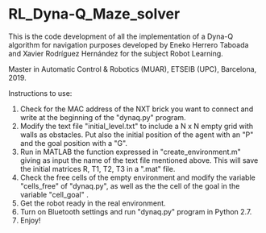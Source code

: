 # RL_Dyna-Q_Maze_solver
This is the code development of all the implementation of a Dyna-Q algorithm for navigation purposes developed by Eneko Herrero Taboada and Xavier Rodríguez Hernández for the subject Robot Learning.

Master in Automatic Control & Robotics (MUAR), ETSEIB (UPC), Barcelona, 2019.

Instructions to use:
1) Check for the MAC address of the NXT brick you want to connect and write at the beginning of the "dynaq.py" program.
2) Modify the text file "initial_level.txt" to include a N x N empty grid with walls as obstacles. Put also the initial position of the agent with an "P" and the goal position with a "G".
3) Run in MATLAB the function expressed in "create_environment.m" giving as input the name of the text file mentioned above. This will save the initial matrices R, T1, T2, T3 in a ".mat" file.
4) Check the free cells of the empty environment and modify the variable "cells_free" of "dynaq.py", as well as the the cell of the goal in the variable "cell_goal" .
5) Get the robot ready in the real environment.
6) Turn on Bluetooth settings and run "dynaq.py" program in Python 2.7.
7) Enjoy!

